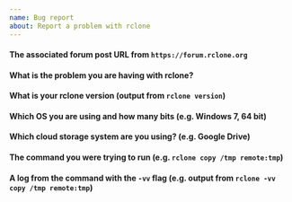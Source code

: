 ```yaml
---
name: Bug report
about: Report a problem with rclone
---
```


<!--

We understand you are having a problem with rclone; we want to help you with that!

**STOP and READ**
**YOUR POST WILL BE REMOVED IF IT IS LOW QUALITY**:
Please show the effort you've put in to solving the problem and please be specific.
People are volunteering their time to help! Low effort posts are not likely to get good answers!

If you think you might have found a bug, try to replicate it with the latest beta (or stable).
The update instructions are available at https://rclone.org/commands/rclone_selfupdate/

If you can still replicate it or just got a question then please use the rclone forum:

    https://forum.rclone.org/

for a quick response instead of filing an issue on this repo.

If nothing else helps, then please fill in the info below which helps us help you.

**DO NOT REDACT** any information except passwords/keys/personal info.

You should use 3 backticks to begin and end your paste to make it readable.

Make sure to include a log obtained with '-vv'.

You can also use '-vv --log-file bug.log' and a service such as https://pastebin.com or https://gist.github.com/

Thank you

The Rclone Developers

-->


#### The associated forum post URL from `https://forum.rclone.org`



#### What is the problem you are having with rclone?



#### What is your rclone version (output from `rclone version`)



#### Which OS you are using and how many bits (e.g. Windows 7, 64 bit)



#### Which cloud storage system are you using? (e.g. Google Drive)



#### The command you were trying to run (e.g. `rclone copy /tmp remote:tmp`)



#### A log from the command with the `-vv` flag (e.g. output from `rclone -vv copy /tmp remote:tmp`)


